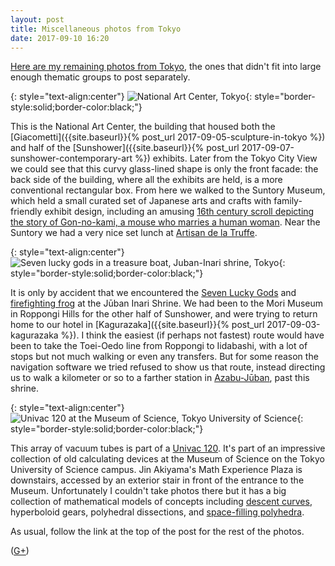 ```yaml
---
layout: post
title: Miscellaneous photos from Tokyo
date: 2017-09-10 16:20
---
```

[Here are my remaining photos from Tokyo](http://www.ics.uci.edu/~eppstein/pix/tokyomisc/), the ones that didn't fit into large enough thematic groups to post separately.

{: style="text-align:center"}
![National Art Center, Tokyo](http://www.ics.uci.edu/~eppstein/pix/tokyomisc/NationalArtCenter3-m.jpg){: style="border-style:solid;border-color:black;"}

This is the National Art Center, the building that housed both the [Giacometti]({{site.baseurl}}{% post_url 2017-09-05-sculpture-in-tokyo %}) and half of the [Sunshower]({{site.baseurl}}{% post_url 2017-09-07-sunshower-contemporary-art %}) exhibits. Later from the Tokyo City View we could see that this curvy glass-lined shape is only the front facade: the back side of the building, where all the exhibits are held, is a more conventional rectangular box. From here we walked to the Suntory Museum, which held a small curated set of Japanese arts and crafts with family-friendly exhibit design, including an amusing [16th century scroll depicting the story of Gon-no-kami, a mouse who marries a human woman](https://www.google.com/culturalinstitute/beta/asset/EQEeEDqgJWR29A?hl=en). Near the Suntory we had a very nice set lunch at [Artisan de la Truffe](http://www.tokyoweekender.com/2017/07/a-pricey-ingredient-takes-center-stage-at-this-midtown-establishment/).

{: style="text-align:center"}
![Seven lucky gods in a treasure boat, Juban-Inari shrine, Tokyo](http://www.ics.uci.edu/~eppstein/pix/tokyomisc/JubanInariTreasureBoat-m.jpg){: style="border-style:solid;border-color:black;"}

It is only by accident that we encountered the [Seven Lucky Gods](https://en.wikipedia.org/wiki/Seven_Lucky_Gods) and [firefighting frog](http://todayintokyo.tumblr.com/post/122776275841/j%C5%ABban-inari-jinja-%E5%8D%81%E7%95%AA%E7%A8%B2%E8%8D%B7-%E7%A5%9E%E7%A4%BE-has-two-famous-frog) at the Jūban Inari Shrine. We had been to the Mori Museum in Roppongi Hills for the other half of Sunshower, and were trying to return home to our hotel in [Kagurazaka]({{site.baseurl}}{% post_url 2017-09-03-kagurazaka %}). I think the easiest (if perhaps not fastest) route would have been to take the Toei-Oedo line from Roppongi to Iidabashi, with a lot of stops but not much walking or even any transfers. But for some reason the navigation software we tried refused to show us that route, instead directing us to walk a kilometer or so to a farther station in [Azabu-Jūban](https://en.wikipedia.org/wiki/Azabu-J%C5%ABban), past this shrine.

{: style="text-align:center"}
![Univac 120 at the Museum of Science, Tokyo University of Science](http://www.ics.uci.edu/~eppstein/pix/tokyomisc/Univac120-m.jpg){: style="border-style:solid;border-color:black;"}

This array of vacuum tubes is part of a [Univac 120](https://en.wikipedia.org/wiki/Remington_Rand_409). It's part of an impressive collection of old calculating devices at the Museum of Science on the Tokyo University of Science campus. Jin Akiyama's Math Experience Plaza is downstairs, accessed by an exterior stair in front of the entrance to the Museum. Unfortunately I couldn't take photos there but it has a big collection of mathematical models of concepts including [descent curves](https://en.wikipedia.org/wiki/Brachistochrone_curve), hyperboloid gears, polyhedral dissections, and [space-filling polyhedra](https://en.wikipedia.org/wiki/Category:Space-filling_polyhedra).

As usual, follow the link at the top of the post for the rest of the photos.

([G+](https://web.archive.org/web/20190217073801/https://plus.google.com/100003628603413742554/posts/cuFE6SKBYVV))